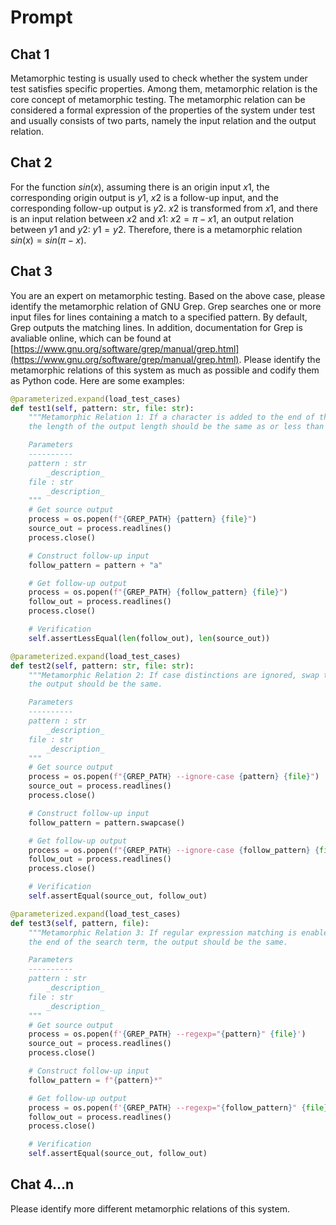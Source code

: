 # Prompt

## Chat 1

Metamorphic testing is usually used to check whether the system under test satisfies specific properties. Among them, metamorphic relation is the core concept of metamorphic testing. The metamorphic relation can be considered a formal expression of the properties of the system under test and usually consists of two parts, namely the input relation and the output relation.

## Chat 2

For the function $sin(x)$, assuming there is an origin input $x1$, the corresponding origin output is $y1$, $x2$ is a follow-up input, and the corresponding follow-up output is $y2$. $x2$ is transformed from $x1$, and there is an input relation between $x2$ and $x1$: $x2=\pi-x1$, an output relation between $y1$ and $y2$: $y1=y2$. Therefore, there is a metamorphic relation $sin(x)=sin(\pi-x)$.

## Chat 3

You are an expert on metamorphic testing. Based on the above case, please identify the metamorphic relation of GNU Grep. Grep searches one or more input files for lines containing a match to a specified pattern. By default, Grep outputs the matching lines. In addition, documentation for Grep is avaliable online, which can be found at [https://www.gnu.org/software/grep/manual/grep.html](https://www.gnu.org/software/grep/manual/grep.html). Please identify the metamorphic relations of this system as much as possible and codify them as Python code. Here are some examples:

```python
@parameterized.expand(load_test_cases)
def test1(self, pattern: str, file: str):
    """Metamorphic Relation 1: If a character is added to the end of the search term,
    the length of the output length should be the same as or less than the original.

    Parameters
    ----------
    pattern : str
        _description_
    file : str
        _description_
    """
    # Get source output
    process = os.popen(f"{GREP_PATH} {pattern} {file}")
    source_out = process.readlines()
    process.close()

    # Construct follow-up input
    follow_pattern = pattern + "a"

    # Get follow-up output
    process = os.popen(f"{GREP_PATH} {follow_pattern} {file}")
    follow_out = process.readlines()
    process.close()

    # Verification
    self.assertLessEqual(len(follow_out), len(source_out))

@parameterized.expand(load_test_cases)
def test2(self, pattern: str, file: str):
    """Metamorphic Relation 2: If case distinctions are ignored, swap the case of search term,
    the output should be the same.

    Parameters
    ----------
    pattern : str
        _description_
    file : str
        _description_
    """
    # Get source output
    process = os.popen(f"{GREP_PATH} --ignore-case {pattern} {file}")
    source_out = process.readlines()
    process.close()

    # Construct follow-up input
    follow_pattern = pattern.swapcase()

    # Get follow-up output
    process = os.popen(f"{GREP_PATH} --ignore-case {follow_pattern} {file}")
    follow_out = process.readlines()
    process.close()

    # Verification
    self.assertEqual(source_out, follow_out)

@parameterized.expand(load_test_cases)
def test3(self, pattern, file):
    """Metamorphic Relation 3: If regular expression matching is enabled, add an asterisk at
    the end of the search term, the output should be the same.

    Parameters
    ----------
    pattern : str
        _description_
    file : str
        _description_
    """
    # Get source output
    process = os.popen(f'{GREP_PATH} --regexp="{pattern}" {file}')
    source_out = process.readlines()
    process.close()

    # Construct follow-up input
    follow_pattern = f"{pattern}*"

    # Get follow-up output
    process = os.popen(f'{GREP_PATH} --regexp="{follow_pattern}" {file}')
    follow_out = process.readlines()
    process.close()

    # Verification
    self.assertEqual(source_out, follow_out)
```

## Chat 4...n

Please identify more different metamorphic relations of this system.